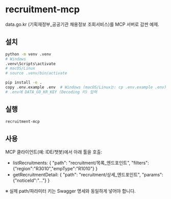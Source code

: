 # recruitment-mcp

data.go.kr (기획재정부_공공기관 채용정보 조회서비스)를 MCP 서버로 감싼 예제.

## 설치
```bash
python -m venv .venv
# Windows
.venv\Scripts\activate
# macOS/Linux
# source .venv/bin/activate

pip install -e .
copy .env.example .env  # Windows (macOS/Linux는: cp .env.example .env)
# .env에 DATA_GO_KR_KEY (Decoding 키) 입력
```

## 실행
```bash
recruitment-mcp
```

## 사용
MCP 클라이언트(예: IDE/챗봇)에서 아래 툴을 호출:
- listRecruitments: { "path": "recruitment/목록_엔드포인트", "filters": {"region":"R3010","empType":"R1010"} }
- getRecruitmentDetail: { "path": "recruitment/상세_엔드포인트", "params": {"noticeId":"..."} }

※ 실제 path/파라미터 키는 Swagger 명세와 동일하게 넣어야 합니다.
